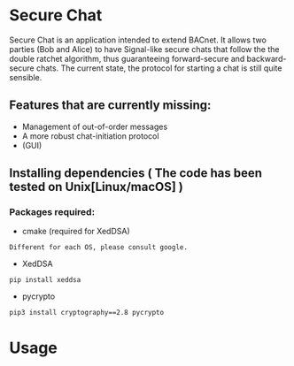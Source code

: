 # Secure Chat

Secure Chat is an application intended to extend BACnet. It allows two parties (Bob and Alice) to have Signal-like secure chats that follow the the double ratchet algorithm,
thus guaranteeing forward-secure and backward-secure chats. The current state, the protocol for starting a chat is still quite sensible.

## Features that are currently missing:
- Management of out-of-order messages
- A more robust chat-initiation protocol
- (GUI)

## Installing dependencies ( The code has been tested on Unix[Linux/macOS] )
### Packages required:
- cmake (required for XedDSA)
```
Different for each OS, please consult google.
```
- XedDSA
```
pip install xeddsa
```
- pycrypto
```
pip3 install cryptography==2.8 pycrypto
```

# Usage
